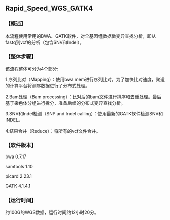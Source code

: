 ## Rapid\_Speed\_WGS\_GATK4

### 【概述】

本流程使用常用的BWA、GATK软件，对全基因组数据做变异查找分析，即从fastq到vcf的分析（包含SNV和Indel）。

### 【整体步骤】

该流程整体可分为4个部分:

1.序列比对（Mapping）：使用bwa mem进行序列比对，为了加快比对速度，聚道的计算平台将测序数据进行了分布式处理。

2.Bam处理（Bam processing）：比对后的bam文件进行排序和去重处理。最后基于染色体分组进行拆分，准备后续的分布式变异查找分析。 

3.SNV和Indel检测（SNP and Indel calling）：使用最新的GATK软件检测SNV和INDEL。

4.结果合并（Reduce）：将所有的vcf文件合并。

### 【软件版本】

bwa 0.7.17

samtools 1.10

picard 2.23.1

GATK 4.1.4.1

### 【运行时间】

约100G的WGS数据，运行时间约12小时20分。
